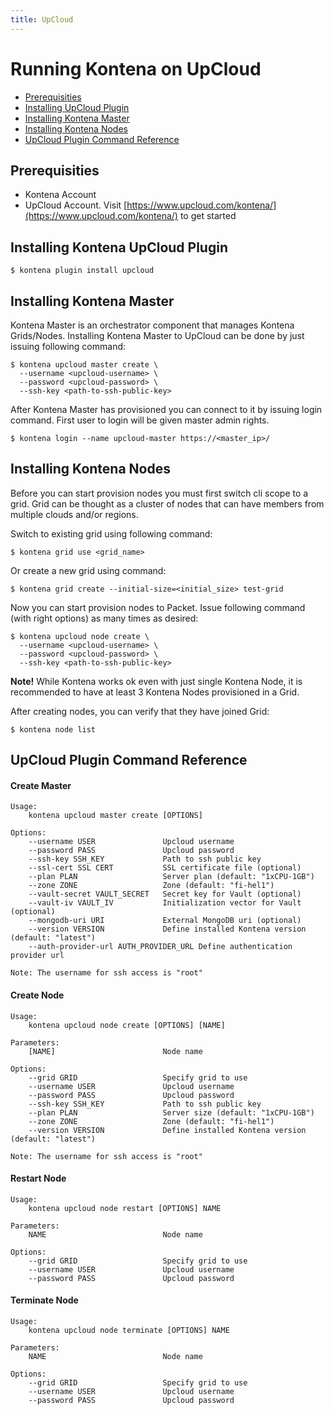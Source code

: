 ```yaml
---
title: UpCloud
---
```


# Running Kontena on UpCloud

- [Prerequisities](upcloud#prerequisities)
- [Installing UpCloud Plugin](upcloud#installing-kontena-upcloud-plugin)
- [Installing Kontena Master](upcloud#installing-kontena-master)
- [Installing Kontena Nodes](upcloud#installing-kontena-nodes)
- [UpCloud Plugin Command Reference](upcloud#upcloud-plugin-command-reference)

## Prerequisities

- Kontena Account
- UpCloud Account. Visit [https://www.upcloud.com/kontena/](https://www.upcloud.com/kontena/) to get started

## Installing Kontena UpCloud Plugin

```
$ kontena plugin install upcloud
```

## Installing Kontena Master

Kontena Master is an orchestrator component that manages Kontena Grids/Nodes. Installing Kontena Master to UpCloud can be done by just issuing following command:

```
$ kontena upcloud master create \
  --username <upcloud-username> \
  --password <upcloud-password> \
  --ssh-key <path-to-ssh-public-key>
```

After Kontena Master has provisioned you can connect to it by issuing login command. First user to login will be given master admin rights.

```
$ kontena login --name upcloud-master https://<master_ip>/
```

## Installing Kontena Nodes

Before you can start provision nodes you must first switch cli scope to a grid. Grid can be thought as a cluster of nodes that can have members from multiple clouds and/or regions.

Switch to existing grid using following command:

```
$ kontena grid use <grid_name>
```

Or create a new grid using command:

```
$ kontena grid create --initial-size=<initial_size> test-grid
```

Now you can start provision nodes to Packet. Issue following command (with right options) as many times as desired:

```
$ kontena upcloud node create \
  --username <upcloud-username> \
  --password <upcloud-password> \
  --ssh-key <path-to-ssh-public-key>
```

**Note!** While Kontena works ok even with just single Kontena Node, it is recommended to have at least 3 Kontena Nodes provisioned in a Grid.

After creating nodes, you can verify that they have joined Grid:

```
$ kontena node list
```

## UpCloud Plugin Command Reference

#### Create Master

```
Usage:
    kontena upcloud master create [OPTIONS]

Options:
    --username USER               Upcloud username
    --password PASS               Upcloud password
    --ssh-key SSH_KEY             Path to ssh public key
    --ssl-cert SSL CERT           SSL certificate file (optional)
    --plan PLAN                   Server plan (default: "1xCPU-1GB")
    --zone ZONE                   Zone (default: "fi-hel1")
    --vault-secret VAULT_SECRET   Secret key for Vault (optional)
    --vault-iv VAULT_IV           Initialization vector for Vault (optional)
    --mongodb-uri URI             External MongoDB uri (optional)
    --version VERSION             Define installed Kontena version (default: "latest")
    --auth-provider-url AUTH_PROVIDER_URL Define authentication provider url

Note: The username for ssh access is "root"
```

#### Create Node

```
Usage:
    kontena upcloud node create [OPTIONS] [NAME]

Parameters:
    [NAME]                        Node name

Options:
    --grid GRID                   Specify grid to use
    --username USER               Upcloud username
    --password PASS               Upcloud password
    --ssh-key SSH_KEY             Path to ssh public key
    --plan PLAN                   Server size (default: "1xCPU-1GB")
    --zone ZONE                   Zone (default: "fi-hel1")
    --version VERSION             Define installed Kontena version (default: "latest")

Note: The username for ssh access is "root"
```

#### Restart Node

```
Usage:
    kontena upcloud node restart [OPTIONS] NAME

Parameters:
    NAME                          Node name

Options:
    --grid GRID                   Specify grid to use
    --username USER               Upcloud username
    --password PASS               Upcloud password
```

#### Terminate Node

```
Usage:
    kontena upcloud node terminate [OPTIONS] NAME

Parameters:
    NAME                          Node name

Options:
    --grid GRID                   Specify grid to use
    --username USER               Upcloud username
    --password PASS               Upcloud password
```
